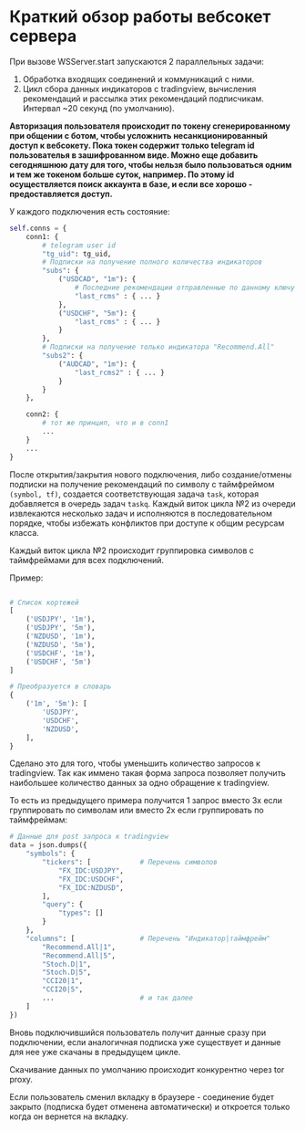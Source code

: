 # Краткий обзор работы вебсокет сервера

При вызове WSServer.start запускаются 2 параллельных задачи:

1. Обработка входящих соединений и коммуникаций с ними.
2. Цикл сбора данных индикаторов с tradingview, вычисления рекомендаций и рассылка этих рекомендаций подписчикам.
   Интервал ~20 секунд (по умолчанию).

**Авторизация пользователя происходит по токену сгенерированному при общении с ботом, чтобы усложнить несанкционированный
доступ к вебсокету. Пока токен содержит только telegram id пользователья в зашифрованном виде. Можно еще добавить
сегодняшнюю дату для того, чтобы нельзя было пользоваться одним и тем же токеном больше суток, например. По этому id
осуществляется поиск аккаунта в базе, и если все хорошо - предоставляется доступ.**

У каждого подключения есть состояние:

```py
self.conns = {
    conn1: {
        # telegram user id
        "tg_uid": tg_uid,
        # Подписки на получение полного количества индикаторов
        "subs": {
            ("USDCAD", "1m"): {
                # Последние рекомендации отправленные по данному ключу
                "last_rcms" : { ... }
            }, 
            ("USDCHF", "5m"): {
                "last_rcms" : { ... }
            }
        },
        # Подписки на получение только индикатора "Recommend.All"
        "subs2": {
            ("AUDCAD", "1m"): {
                "last_rcms2" : { ... }
            }
        }
    },

    conn2: {
        # тот же принцип, что и в conn1
        ...
    }
    ...
}
```

После открытия/закрытия нового подключения, либо создание/отмены подписки на получение рекомендаций по символу с
таймфреймом `(symbol, tf)`, создается соответствующая задача `task`, которая добавляется в очередь задач `taskq`. Каждый
виток цикла №2 из очереди извлекаются несколько задач и исполняются в последовательном порядке, чтобы избежать
конфликтов при доступе к общим ресурсам класса.

Каждый виток цикла №2 происходит группировка символов с таймфреймами для всех подключений.

Пример:

```py

# Список кортежей    
[
    ('USDJPY', '1m'), 
    ('USDJPY', '5m'), 
    ('NZDUSD', '1m'), 
    ('NZDUSD', '5m'), 
    ('USDCHF', '1m'), 
    ('USDCHF', '5m')
]

# Преобразуется в словарь
{ 
    ('1m', '5m'): [
        'USDJPY', 
        'USDCHF',
        'NZDUSD',
    ],
}
```

Сделано это для того, чтобы уменьшить количество запросов к tradingview. Так как иммено такая форма запроса позволяет
получить наибольшее количество данных за одно обращение к tradingview.

То есть из предыдущего примера получится 1 запрос вместо 3х если группировать по символам или вместо 2х если
группировать по таймфреймам:

```py
# Данные для post запроса к tradingview
data = json.dumps({
    "symbols": {
        "tickers": [            # Перечень символов
            "FX_IDC:USDJPY", 
            "FX_IDC:USDCHF", 
            "FX_IDC:NZDUSD", 
        ],  
        "query": {
            "types": []
        }
    }, 
    "columns": [                # Перечень "Индикатор|таймфрейм"
        "Recommend.All|1",
        "Recommend.All|5",
        "Stoch.D|1",
        "Stoch.D|5",
        "CCI20|1",
        "CCI20|5",
        ...                     # и так далее
    ]       
})
```

Вновь подключившийся пользователь получит данные сразу при подключении, если аналогичная подписка уже существует и
данные для нее уже скачаны в предыдущем цикле.

Скачивание данных по умолчанию происходит конкурентно через tor proxy.

Если пользователь сменил вкладку в браузере - соединение будет закрыто (подписка будет отменена автоматически) и
откроется только когда он вернется на вкладку.